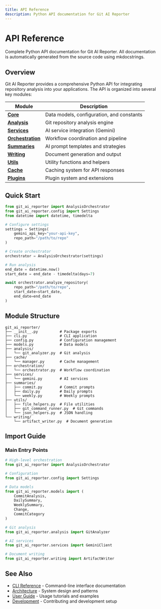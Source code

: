 ```yaml
---
title: API Reference
description: Python API documentation for Git AI Reporter
---
```


# API Reference

Complete Python API documentation for Git AI Reporter. All documentation is automatically generated from the source code using mkdocstrings.

## Overview

Git AI Reporter provides a comprehensive Python API for integrating repository analysis into your applications. The API is organized into several key modules:

| Module | Description |
|--------|------------|
| [**Core**](core.md) | Data models, configuration, and constants |
| [**Analysis**](analysis.md) | Git repository analysis engine |
| [**Services**](services.md) | AI service integration (Gemini) |
| [**Orchestration**](orchestration.md) | Workflow coordination and pipeline |
| [**Summaries**](summaries.md) | AI prompt templates and strategies |
| [**Writing**](writing.md) | Document generation and output |
| [**Utils**](utils.md) | Utility functions and helpers |
| [**Cache**](cache.md) | Caching system for API responses |
| [**Plugins**](plugins.md) | Plugin system and extensions |

## Quick Start

```python
from git_ai_reporter import AnalysisOrchestrator
from git_ai_reporter.config import Settings
from datetime import datetime, timedelta

# Configure settings
settings = Settings(
    gemini_api_key="your-api-key",
    repo_path="/path/to/repo"
)

# Create orchestrator
orchestrator = AnalysisOrchestrator(settings)

# Run analysis
end_date = datetime.now()
start_date = end_date - timedelta(days=7)

await orchestrator.analyze_repository(
    repo_path="/path/to/repo",
    start_date=start_date,
    end_date=end_date
)
```

## Module Structure

```
git_ai_reporter/
├── __init__.py          # Package exports
├── cli.py               # CLI application
├── config.py            # Configuration management
├── models.py            # Data models
├── analysis/
│   └── git_analyzer.py  # Git analysis
├── cache/
│   └── manager.py       # Cache management
├── orchestration/
│   └── orchestrator.py  # Workflow coordination
├── services/
│   └── gemini.py        # AI services
├── summaries/
│   ├── commit.py        # Commit prompts
│   ├── daily.py         # Daily prompts
│   └── weekly.py        # Weekly prompts
├── utils/
│   ├── file_helpers.py  # File utilities
│   ├── git_command_runner.py  # Git commands
│   └── json_helpers.py  # JSON handling
└── writing/
    └── artifact_writer.py  # Document generation
```

## Import Guide

### Main Entry Points

```python
# High-level orchestration
from git_ai_reporter import AnalysisOrchestrator

# Configuration
from git_ai_reporter.config import Settings

# Data models
from git_ai_reporter.models import (
    CommitAnalysis,
    DailySummary,
    WeeklySummary,
    Change,
    CommitCategory
)

# Git analysis
from git_ai_reporter.analysis import GitAnalyzer

# AI services
from git_ai_reporter.services import GeminiClient

# Document writing
from git_ai_reporter.writing import ArtifactWriter
```

## See Also

- [CLI Reference](../cli/index.md) - Command-line interface documentation
- [Architecture](../architecture/index.md) - System design and patterns
- [User Guide](../guide/index.md) - Usage tutorials and examples
- [Development](../development/index.md) - Contributing and development setup